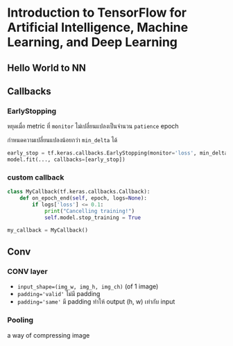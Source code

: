 # Introduction to TensorFlow for Artificial Intelligence, Machine Learning, and Deep Learning

## Hello World to NN

## Callbacks

### EarlyStopping

หยุดเมื่อ metric ที่ `monitor` ไม่เปลี่ยนแปลงเป็นจำนวน `patience` epoch

กำหนดความเปลี่ยนแปลงน้อยกว่า `min_delta` ได้

```python
early_stop = tf.keras.callbacks.EarlyStopping(monitor='loss', min_delta=0.001, patience=5)
model.fit(..., callbacks=[early_stop])
```

### custom callback

```python
class MyCallback(tf.keras.callbacks.Callback):
    def on_epoch_end(self, epoch, logs=None):
        if logs['loss'] <= 0.1:
            print("Cancelling training!")
            self.model.stop_training = True

my_callback = MyCallback()
```

## Conv

### CONV layer

- `input_shape=(img_w, img_h, img_ch)` (of 1 image)
- `padding='valid'` ไม่มี padding
- `padding='same'` มี padding ทำให้ output (h, w) เท่ากับ input


### Pooling

a way of compressing image
